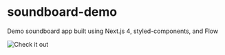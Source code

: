 # soundboard-demo
Demo soundboard app built using Next.js 4, styled-components, and Flow

![Check it out](https://i.imgur.com/J5UDdTx.gif)
